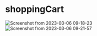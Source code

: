 # shoppingCart
![Screenshot from 2023-03-06 09-18-23](https://user-images.githubusercontent.com/105382101/223034734-3f878b67-924c-4a32-8259-180cf594cb55.png)
![Screenshot from 2023-03-06 09-21-57](https://user-images.githubusercontent.com/105382101/223034741-b0934ac4-f52d-438d-a02a-a569bb24a0fd.png)
